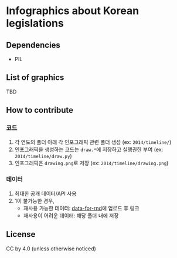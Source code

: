 # Infographics about Korean legislations


## Dependencies
- PIL


## List of graphics
TBD


## How to contribute

### 코드

1. 각 연도의 폴더 아래 각 인포그래픽 관련 폴더 생성 (ex: `2014/timeline/`)
1. 인포그래픽을 생성하는 코드는 `draw.*`에 저장하고 실행권한 부여 (ex: `2014/timeline/draw.py`)
1. 인포그래픽은 `drawing.png`로 저장 (ex: `2014/timeline/drawing.png`)

### 데이터

1. 최대한 공개 데이터/API 사용
1. 1이 불가능한 경우,
    - 재사용 가능한 데이터: [data-for-rnd](http://github.com/teampopong/data-for-rnd)에 업로드 후 링크
    - 재사용이 어려운 데이터: 해당 폴더 내에 저장


## License

CC by 4.0
(unless otherwise noticed)
